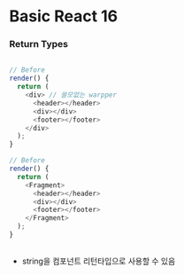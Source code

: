 # Basic React 16

### Return Types

```javascript

// Before
render() {
  return (
    <div> // 쓸모없는 warpper
      <header></header>    
      <div></div>
      <footer></footer>
    </div> 
  );
}

// Before
render() {
  return (
    <Fragment>
      <header></header>
      <div></div>
      <footer></footer>
    </Fragment>
  );
}
  
 ```
 
 - string을 컴포넌트 리턴타입으로 사용할 수 있음